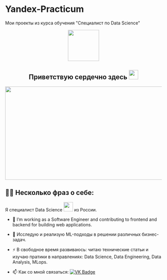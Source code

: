 # Yandex-Practicum
Мои проекты из курса обучения "Специалист по Data Science"
<div id="header" align="center">
  <img src="https://media.giphy.com/media/gjrYDwbjnK8x36xZIO/giphy.gif" width="100"/>
</div>
<div id="badges" align="center">
<img src="https://komarev.com/ghpvc/?username=UsilaDobry&style=flat-square&color=blue" alt=""/>
</div>
<h2 align="center">
  Приветствую сердечно здесь
  <img src="https://media.giphy.com/media/hvRJCLFzcasrR4ia7z/giphy.gif" width="30px"/>
</h2>
<div align="center">
  <img src="https://media.giphy.com/media/dWesBcTLavkZuG35MI/giphy.gif" width="600" height="300"/>
</div>

## :man_technologist: Несколько фраз о себе:
Я специалист Data Science <img src="https://media.giphy.com/media/WUlplcMpOCEmTGBtBW/giphy.gif" width="30"> из России.
- :telescope: I’m working as a Software Engineer and contributing to frontend and backend for building web applications.

- :seedling: Исследую и реализую ML-подходы в решении различных бизнес-задач.

- :zap: В свободное время развиваюсь: читаю технические статьи и изучаю пратики в направлениях: Data Science, Data Engineering, Data Analysis, MLops.

- :mailbox: Как со мной связаться: [![VK Badge](https://img.shields.io/badge/-Eduard_Bidenko-blue?style=flat&logo=VK&logoColor=white)](https://vk.com/id18197306)
